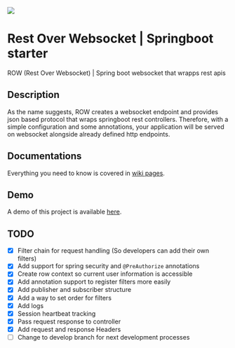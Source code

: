 [![](https://jitpack.io/v/psychogen-labs/spring-rest-over-ws.svg)](https://jitpack.io/#psychogen-labs/spring-rest-over-ws)

# Rest Over Websocket | Springboot starter
ROW (Rest Over Websocket) | Spring boot websocket that wrapps rest apis

## Description
As the name suggests, ROW creates a websocket endpoint and provides json based protocol that wraps springboot rest controllers. Therefore, with a simple configuration and some annotations, your application will be served on websocket alongside already defined http endpoints.

## Documentations
Everything you need to know is covered in [wiki pages](https://github.com/psychogen-labs/spring-rest-over-ws/wiki).

## Demo
A demo of this project is available [here](https://github.com/psychogen-labs/row-demo).

## TODO

- [x] Filter chain for request handling (So developers can add their own filters)
- [X] Add support for spring security and `@PreAuthorize` annotations
- [X] Create row context so current user information is accessible
- [X] Add annotation support to register filters more easily
- [X] Add publisher and subscriber structure
- [X] Add a way to set order for filters
- [X] Add logs
- [X] Session heartbeat tracking
- [X] Pass request response to controller
- [X] Add request and response Headers
- [ ] Change to develop branch for next development processes
